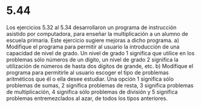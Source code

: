 # 5.44

Los ejercicios 5.32 al 5.34 desarrollaron un programa de instrucción asistido por computadora, para enseñar la multiplicación a un alumno de escuela primaria. Este ejercicio sugiere mejoras a dicho programa.
		a) Modifique el programa para permitir al usuario la introducción de una capacidad de nivel de grado. Un nivel de grado 1 significa que utilice en los problemas sólo números de un dígito, un nivel de grado 2 	significa la utilización de números de hasta dos dígitos de grande, etc.
		b) Modifique el programa para permitirle al usuario escoger el tipo de problemas aritméticos que él o ella desee estudiar. Una opción 1 significa sólo problemas de sumas, 2 significa problemas de resta, 3 		significa problemas de multiplicación, 4 significa sólo problemas de división y 5 significa problemas entremezclados al azar, de todos los tipos anteriores.
